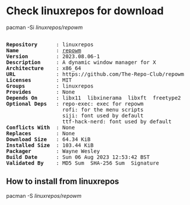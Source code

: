 # Check linuxrepos for download

pacman -Si *linuxrepos/repowm*

<div class="highlight"><pre class="highlight"><text>
<b>Repository</b>      : linuxrepos
<b>Name</b>            : <a href="../../x86_64/repowm-2023.08.06-1-x86_64.pkg.tar.zst">repowm</a>
<b>Version</b>         : 2023.08.06-1
<b>Description</b>     : A dynamic window manager for X
<b>Architecture</b>    : x86_64
<b>URL</b>             : https://github.com/The-Repo-Club/repowm
<b>Licenses</b>        : MIT
<b>Groups</b>          : linuxrepos
<b>Provides</b>        : None
<b>Depends On</b>      : libx11  libxinerama  libxft  freetype2
<b>Optional Deps</b>   : repo-exec: exec for repowm
                  rofi: for the menu scripts
                  siji: font used by default
                  ttf-hack-nerd: font used by default
<b>Conflicts With</b>  : None
<b>Replaces</b>        : None
<b>Download Size</b>   : 64.34 KiB
<b>Installed Size</b>  : 103.44 KiB
<b>Packager</b>        : Wayne Wesley <wayne6324@gmail.com>
<b>Build Date</b>      : Sun 06 Aug 2023 12:53:42 BST
<b>Validated By</b>    : MD5 Sum  SHA-256 Sum  Signature
</text></pre></div>

## How to install from linuxrepos

pacman -S *linuxrepos/repowm*
